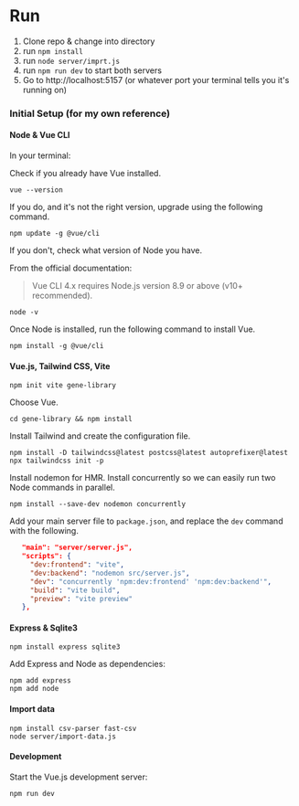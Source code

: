 # Run
1. Clone repo & change into directory
2. run `npm install`
3. run `node server/imprt.js`
4. run `npm run dev` to start both servers
5. Go to http://localhost:5157 (or whatever port your terminal tells you it's running on)

### Initial Setup (for my own reference)

#### Node & Vue CLI
In your terminal:


Check if you already have Vue installed.
```shell
vue --version
```

If you do, and it's not the right version, upgrade using the following command.
```shell
npm update -g @vue/cli
```

If you don't, check what version of Node you have.

From the official documentation:
> Vue CLI 4.x requires Node.js version 8.9 or above (v10+ recommended).

```shell
node -v
```

Once Node is installed, run the following command to install Vue.
```shell
npm install -g @vue/cli
```

#### Vue.js, Tailwind CSS, Vite
```shell
npm init vite gene-library
```
Choose Vue.

```shell
cd gene-library && npm install
```

Install Tailwind and create the configuration file.
```shell
npm install -D tailwindcss@latest postcss@latest autoprefixer@latest
npx tailwindcss init -p
```

Install nodemon for HMR. Install concurrently so we can easily run two Node commands in parallel.
```shell
npm install --save-dev nodemon concurrently
```

Add your main server file to `package.json`, and replace the `dev` command with the following.
```json
   "main": "server/server.js",
   "scripts": {
     "dev:frontend": "vite",
     "dev:backend": "nodemon src/server.js",
     "dev": "concurrently 'npm:dev:frontend' 'npm:dev:backend'",
     "build": "vite build",
     "preview": "vite preview"
   },
```

#### Express & Sqlite3
```shell
npm install express sqlite3
```

Add Express and Node as dependencies:
```shell
npm add express
npm add node
```

#### Import data
```shell
npm install csv-parser fast-csv
node server/import-data.js
```


#### Development

Start the Vue.js development server:
```shell
npm run dev
```